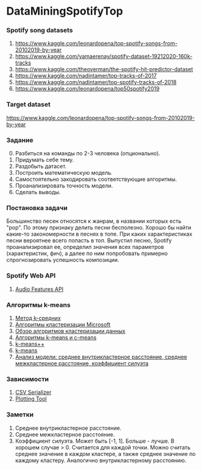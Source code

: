 # DataMiningSpotifyTop


### Spotify song datasets
1. https://www.kaggle.com/leonardopena/top-spotify-songs-from-20102019-by-year
2. https://www.kaggle.com/yamaerenay/spotify-dataset-19212020-160k-tracks
3. https://www.kaggle.com/theoverman/the-spotify-hit-predictor-dataset
4. https://www.kaggle.com/nadintamer/top-tracks-of-2017
5. https://www.kaggle.com/nadintamer/top-spotify-tracks-of-2018
6. https://www.kaggle.com/leonardopena/top50spotify2019

### Target dataset
https://www.kaggle.com/leonardopena/top-spotify-songs-from-20102019-by-year

### Задание
0. Разбиться на команды по 2-3 человека (опционально).
1. Придумать себе тему.
2. Раздобыть датасет.
3. Построить математическую модель.
4. Самостоятельно закодировать соответствующие алгоритмы.
5. Проанализировать точность модели.
6. Сделать выводы.

### Постановка задачи

Большинство песен относятся к жанрам, в названии которых есть "pop". По этому признаку делить песни бесполезно. Хорошо бы найти какие-то закономерности в песнях в топе. При каких характеристиках песни вероятнее всего попасть в топ. Выпустил песню, Spotify проанализировал ее, определил значения всех параметров (характеристик, фич), а далее по ним попробовать примерно спрогнозировать успешность композиции.

### Spotify Web API
1. [Audio Features API](https://developer.spotify.com/documentation/web-api/reference/tracks/get-audio-features/)

### Алгоритмы k-means
1. [Метод k-средних](https://wiki.loginom.ru/articles/k-means.html)
2. [Алгоритмы кластеризации Microsoft](https://docs.microsoft.com/ru-ru/analysis-services/data-mining/microsoft-clustering-algorithm?view=asallproducts-allversions)
3. [Обзор алгоритмов кластеризации данных](https://habr.com/ru/post/101338/)
4. [Алгоритмы k-means и c-means](https://habr.com/ru/post/67078/)
5. [k-means++](https://ru.wikipedia.org/wiki/K-means%2B%2B)
6. [k-means](https://ru.qaz.wiki/wiki/K-means_clustering)
7. [Анализ модели: среднее внутрикластерное расстояние, среднее межкластерное расстояние, коэффициент силуэта](https://ru.coursera.org/lecture/unsupervised-learning/otsienka-kachiestva-i-riekomiendatsii-po-rieshieniiu-zadachi-klastierizatsii-FKgPk)

### Зависимости
1. [CSV Serializer](https://github.com/DenisBelobrotski/CsvSerializer)
2. [Plotting Tool](https://github.com/swharden/ScottPlot)

### Заметки
1. Среднее внутрикластерное расстояние.
2. Среднее межкластерное расстояние.
3. Коэффициент силуэта. Может быть [-1, 1]. Больше - лучше. В хорошем случае > 0. Считается для каждой точки. Можно считать среднее значение в каждом кластере, а также среднее значение по каждому кластеру. Аналогично внутрикластерному расстоянию.
